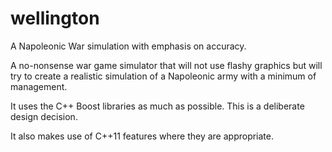 wellington
==========

A Napoleonic War simulation with emphasis on accuracy. 

A no-nonsense war game simulator that will not use flashy graphics but will try to create a realistic simulation of a Napoleonic army with a
minimum of management.

It uses the C++ Boost libraries as much as possible. This is a deliberate design decision.

It also makes use of C++11 features where they are appropriate.
